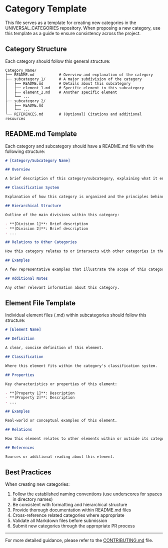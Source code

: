 # Category Template

This file serves as a template for creating new categories in the UNIVERSAL_CATEGORIES repository. When proposing a new category, use this template as a guide to ensure consistency across the project.

## Category Structure

Each category should follow this general structure:

```
Category_Name/
├── README.md           # Overview and explanation of the category
├── subcategory_1/      # A major subdivision of the category
│   ├── README.md       # Details about this subcategory
│   ├── element_1.md    # Specific element in this subcategory
│   ├── element_2.md    # Another specific element
│   └── ...
├── subcategory_2/
│   ├── README.md
│   └── ...
└── REFERENCES.md       # (Optional) Citations and additional resources
```

## README.md Template

Each category and subcategory should have a README.md file with the following structure:

```markdown
# [Category/Subcategory Name]

## Overview

A brief description of this category/subcategory, explaining what it encompasses and its significance.

## Classification System

Explanation of how this category is organized and the principles behind its classification.

## Hierarchical Structure

Outline of the main divisions within this category:

- **[Division 1]**: Brief description
- **[Division 2]**: Brief description
- ...

## Relations to Other Categories

How this category relates to or intersects with other categories in the repository.

## Examples

A few representative examples that illustrate the scope of this category.

## Additional Notes

Any other relevant information about this category.
```

## Element File Template

Individual element files (.md) within subcategories should follow this structure:

```markdown
# [Element Name]

## Definition

A clear, concise definition of this element.

## Classification

Where this element fits within the category's classification system.

## Properties

Key characteristics or properties of this element:

- **[Property 1]**: Description
- **[Property 2]**: Description
- ...

## Examples

Real-world or conceptual examples of this element.

## Relations

How this element relates to other elements within or outside its category.

## References

Sources or additional reading about this element.
```

## Best Practices

When creating new categories:

1. Follow the established naming conventions (use underscores for spaces in directory names)
2. Be consistent with formatting and hierarchical structure
3. Provide thorough documentation within README.md files
4. Cross-reference related categories where appropriate
5. Validate all Markdown files before submission
6. Submit new categories through the appropriate PR process

---

For more detailed guidance, please refer to the [CONTRIBUTING.md](../CONTRIBUTING.md) file. 